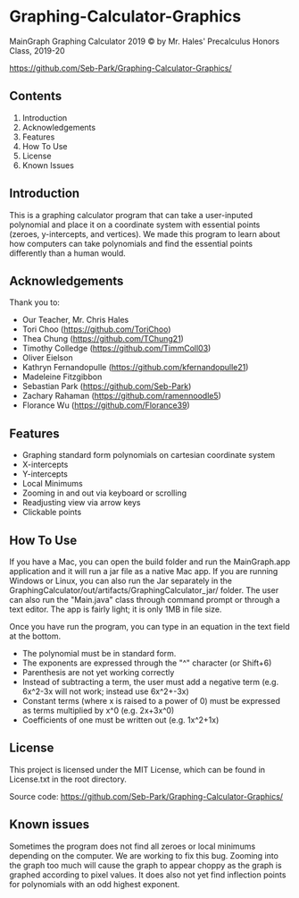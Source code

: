# Graphing-Calculator-Graphics
MainGraph Graphing Calculator 2019 ©
by Mr. Hales' Precalculus Honors Class, 2019-20

https://github.com/Seb-Park/Graphing-Calculator-Graphics/

Contents
--------
1. Introduction
2. Acknowledgements
3. Features
4. How To Use
5. License
6. Known Issues

Introduction
------------

This is a graphing calculator program that can take a user-inputed polynomial and place it on a coordinate system with essential points (zeroes, y-intercepts, and vertices). We made this program to learn about how computers can take polynomials and find the essential points differently than a human would.

Acknowledgements
----------------
Thank you to:
* Our Teacher, Mr. Chris Hales
* Tori Choo (https://github.com/ToriChoo)
* Thea Chung (https://github.com/TChung21)
* Timothy Colledge (https://github.com/TimmColl03)
* Oliver Eielson
* Kathryn Fernandopulle (https://github.com/kfernandopulle21)
* Madeleine Fitzgibbon
* Sebastian Park (https://github.com/Seb-Park)
* Zachary Rahaman (https://github.com/ramennoodle5)
* Florance Wu (https://github.com/Florance39)
 
Features
--------
  * Graphing standard form polynomials on cartesian coordinate system
  * X-intercepts
  * Y-intercepts
  * Local Minimums
  * Zooming in and out via keyboard or scrolling
  * Readjusting view via arrow keys
  * Clickable points

How To Use
----------

If you have a Mac, you can open the build folder and run the MainGraph.app application and it will run a jar file as a native Mac app. If you are running Windows or Linux, you can also run the Jar separately in the GraphingCalculator/out/artifacts/GraphingCalculator_jar/ folder. The user can also run the "Main.java" class through command prompt or through a text editor. The app is fairly light; it is only 1MB in file size.

Once you have run the program, you can type in an equation in the text field at the bottom. 
  * The polynomial must be in standard form. 
  * The exponents are expressed through the "^" character (or Shift+6)
  * Parenthesis are not yet working correctly
  * Instead of subtracting a term, the user must add a negative term (e.g. 6x^2-3x will not work; instead use 6x^2+-3x)
  * Constant terms (where x is raised to a power of 0) must be expressed as terms multiplied by x^0 (e.g. 2x+3x^0)
  * Coefficients of one must be written out (e.g. 1x^2+1x)

License
-------
This project is licensed under the MIT License, which can be found in License.txt in the root directory.

Source code:
https://github.com/Seb-Park/Graphing-Calculator-Graphics/

Known issues
------------------------
Sometimes the program does not find all zeroes or local minimums depending on the computer. We are working to fix this bug.
Zooming into the graph too much will cause the graph to appear choppy as the graph is graphed according to pixel values. It does also not yet find inflection points for polynomials with an odd highest exponent.
